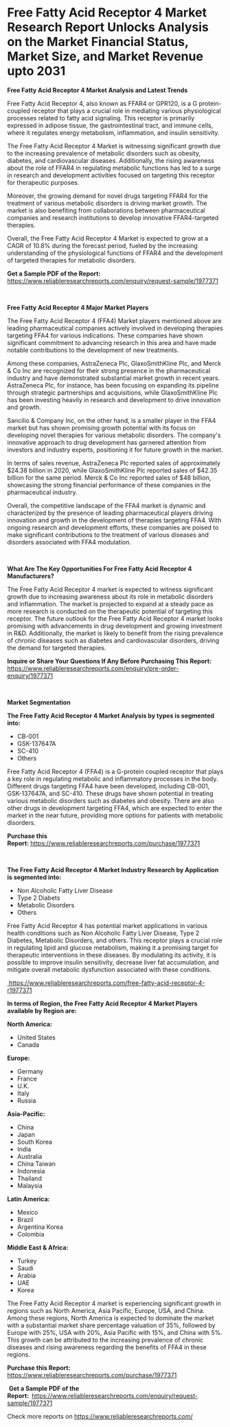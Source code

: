 <p><h1>Free Fatty Acid Receptor 4 Market Research Report Unlocks Analysis on the Market Financial Status, Market Size, and Market Revenue upto 2031</h1></p><p><strong>Free Fatty Acid Receptor 4 Market Analysis and Latest Trends</strong></p>
<p><p>Free Fatty Acid Receptor 4, also known as FFAR4 or GPR120, is a G protein-coupled receptor that plays a crucial role in mediating various physiological processes related to fatty acid signaling. This receptor is primarily expressed in adipose tissue, the gastrointestinal tract, and immune cells, where it regulates energy metabolism, inflammation, and insulin sensitivity.</p><p>The Free Fatty Acid Receptor 4 Market is witnessing significant growth due to the increasing prevalence of metabolic disorders such as obesity, diabetes, and cardiovascular diseases. Additionally, the rising awareness about the role of FFAR4 in regulating metabolic functions has led to a surge in research and development activities focused on targeting this receptor for therapeutic purposes.</p><p>Moreover, the growing demand for novel drugs targeting FFAR4 for the treatment of various metabolic disorders is driving market growth. The market is also benefiting from collaborations between pharmaceutical companies and research institutions to develop innovative FFAR4-targeted therapies.</p><p>Overall, the Free Fatty Acid Receptor 4 Market is expected to grow at a CAGR of 10.8% during the forecast period, fueled by the increasing understanding of the physiological functions of FFAR4 and the development of targeted therapies for metabolic disorders.</p></p>
<p><strong>Get a Sample PDF of the Report:&nbsp;</strong> <a href="https://www.reliableresearchreports.com/enquiry/request-sample/1977371">https://www.reliableresearchreports.com/enquiry/request-sample/1977371</a></p>
<p>&nbsp;</p>
<p><strong>Free Fatty Acid Receptor 4 Major Market Players</strong></p>
<p><p>The Free Fatty Acid Receptor 4 (FFA4) Market players mentioned above are leading pharmaceutical companies actively involved in developing therapies targeting FFA4 for various indications. These companies have shown significant commitment to advancing research in this area and have made notable contributions to the development of new treatments.</p><p>Among these companies, AstraZeneca Plc, GlaxoSmithKline Plc, and Merck & Co Inc are recognized for their strong presence in the pharmaceutical industry and have demonstrated substantial market growth in recent years. AstraZeneca Plc, for instance, has been focusing on expanding its pipeline through strategic partnerships and acquisitions, while GlaxoSmithKline Plc has been investing heavily in research and development to drive innovation and growth.</p><p>Sancilio & Company Inc, on the other hand, is a smaller player in the FFA4 market but has shown promising growth potential with its focus on developing novel therapies for various metabolic disorders. The company's innovative approach to drug development has garnered attention from investors and industry experts, positioning it for future growth in the market.</p><p>In terms of sales revenue, AstraZeneca Plc reported sales of approximately $24.38 billion in 2020, while GlaxoSmithKline Plc reported sales of $42.35 billion for the same period. Merck & Co Inc reported sales of $48 billion, showcasing the strong financial performance of these companies in the pharmaceutical industry.</p><p>Overall, the competitive landscape of the FFA4 market is dynamic and characterized by the presence of leading pharmaceutical players driving innovation and growth in the development of therapies targeting FFA4. With ongoing research and development efforts, these companies are poised to make significant contributions to the treatment of various diseases and disorders associated with FFA4 modulation.</p></p>
<p>&nbsp;</p>
<p><strong>What Are The Key Opportunities For Free Fatty Acid Receptor 4 Manufacturers?</strong></p>
<p><p>The Free Fatty Acid Receptor 4 market is expected to witness significant growth due to increasing awareness about its role in metabolic disorders and inflammation. The market is projected to expand at a steady pace as more research is conducted on the therapeutic potential of targeting this receptor. The future outlook for the Free Fatty Acid Receptor 4 market looks promising with advancements in drug development and growing investment in R&D. Additionally, the market is likely to benefit from the rising prevalence of chronic diseases such as diabetes and cardiovascular disorders, driving the demand for targeted therapies.</p></p>
<p><strong>Inquire or Share Your Questions If Any Before Purchasing This Report:</strong> <a href="https://www.reliableresearchreports.com/enquiry/pre-order-enquiry/1977371">https://www.reliableresearchreports.com/enquiry/pre-order-enquiry/1977371</a></p>
<p>&nbsp;</p>
<p><strong>Market Segmentation</strong></p>
<p><strong>The Free Fatty Acid Receptor 4 Market Analysis by types is segmented into:</strong></p>
<p><ul><li>CB-001</li><li>GSK-137647A</li><li>SC-410</li><li>Others</li></ul></p>
<p><p>Free Fatty Acid Receptor 4 (FFA4) is a G-protein coupled receptor that plays a key role in regulating metabolic and inflammatory processes in the body. Different drugs targeting FFA4 have been developed, including CB-001, GSK-137647A, and SC-410. These drugs have shown potential in treating various metabolic disorders such as diabetes and obesity. There are also other drugs in development targeting FFA4, which are expected to enter the market in the near future, providing more options for patients with metabolic disorders.</p></p>
<p><strong>Purchase this Report:&nbsp;</strong><a href="https://www.reliableresearchreports.com/purchase/1977371">https://www.reliableresearchreports.com/purchase/1977371</a></p>
<p>&nbsp;</p>
<p><strong>The Free Fatty Acid Receptor 4 Market Industry Research by Application is segmented into:</strong></p>
<p><ul><li>Non Alcoholic Fatty Liver Disease</li><li>Type 2 Diabets</li><li>Metabolic Disorders</li><li>Others</li></ul></p>
<p><p>Free Fatty Acid Receptor 4 has potential market applications in various health conditions such as Non Alcoholic Fatty Liver Disease, Type 2 Diabetes, Metabolic Disorders, and others. This receptor plays a crucial role in regulating lipid and glucose metabolism, making it a promising target for therapeutic interventions in these diseases. By modulating its activity, it is possible to improve insulin sensitivity, decrease liver fat accumulation, and mitigate overall metabolic dysfunction associated with these conditions.</p></p>
<p><a href="https://www.reliableresearchreports.com/free-fatty-acid-receptor-4-r1977371">&nbsp;https://www.reliableresearchreports.com/free-fatty-acid-receptor-4-r1977371</a></p>
<p><strong>In terms of Region, the Free Fatty Acid Receptor 4 Market Players available by Region are:</strong></p>
<p>
    <p> <strong> North America: </strong>
        <ul>
            <li>United States</li>
            <li>Canada</li>
        </ul>
        </p> 
    <p> <strong> Europe: </strong>
        <ul>
            <li>Germany</li>
            <li>France</li>
            <li>U.K.</li>
            <li>Italy</li>
            <li>Russia</li>
        </ul>
        </p> 
    <p> <strong> Asia-Pacific: </strong>
        <ul>
            <li>China</li>
            <li>Japan</li>
            <li>South Korea</li>
            <li>India</li>
            <li>Australia</li>
            <li>China Taiwan</li>
            <li>Indonesia</li>
            <li>Thailand</li>
            <li>Malaysia</li>
        </ul>
        </p> 
    <p> <strong> Latin America: </strong>
        <ul>
            <li>Mexico</li>
            <li>Brazil</li>
            <li>Argentina Korea</li>
            <li>Colombia</li>
        </ul>
        </p> 
    <p> <strong> Middle East & Africa: </strong>
        <ul>
            <li>Turkey</li>
            <li>Saudi</li>
            <li>Arabia</li>
            <li>UAE</li>
            <li>Korea</li>
        </ul>
    </p>
    </p>
<p><p>The Free Fatty Acid Receptor 4 market is experiencing significant growth in regions such as North America, Asia Pacific, Europe, USA, and China. Among these regions, North America is expected to dominate the market with a substantial market share percentage valuation of 35%, followed by Europe with 25%, USA with 20%, Asia Pacific with 15%, and China with 5%. This growth can be attributed to the increasing prevalence of chronic diseases and rising awareness regarding the benefits of FFA4 in these regions.</p></p>
<p><strong>Purchase this Report: </strong><a href="https://www.reliableresearchreports.com/purchase/1977371">https://www.reliableresearchreports.com/purchase/1977371</a></p>
<p>&nbsp;<strong>Get a Sample PDF of the Report:&nbsp;&nbsp;</strong><a href="https://www.reliableresearchreports.com/enquiry/request-sample/1977371">https://www.reliableresearchreports.com/enquiry/request-sample/1977371</a></p>
<p><strong></strong></p>
<p>Check more reports on <a href="https://www.reliableresearchreports.com/">https://www.reliableresearchreports.com/</a></p>
